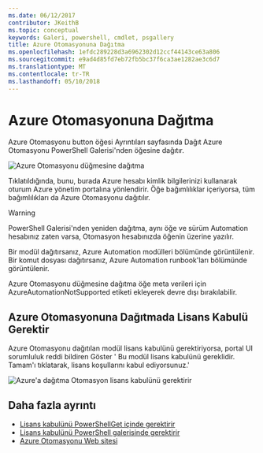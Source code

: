 ```yaml
---
ms.date: 06/12/2017
contributor: JKeithB
ms.topic: conceptual
keywords: Galeri, powershell, cmdlet, psgallery
title: Azure Otomasyonuna Dağıtma
ms.openlocfilehash: 1efdc289228d3a6962302d12ccf44143ce63a806
ms.sourcegitcommit: e9ad4d85fd7eb72fb5bc37f6ca3ae1282ae3c6d7
ms.translationtype: MT
ms.contentlocale: tr-TR
ms.lasthandoff: 05/10/2018
---
```

# <a name="deploy-to-azure-automation"></a>Azure Otomasyonuna Dağıtma

Azure Otomasyonu button öğesi Ayrıntıları sayfasında Dağıt Azure Otomasyonu PowerShell Galerisi'nden öğesine dağıtır.

![Azure Otomasyonu düğmesine dağıtma](../../Images/DeployToAzureAutomationButton.png)

Tıklatıldığında, bunu, burada Azure hesabı kimlik bilgilerinizi kullanarak oturum Azure yönetim portalına yönlendirir.
Öğe bağımlılıklar içeriyorsa, tüm bağımlılıkları da Azure Otomasyonu dağıtılır.

> [!WARNING]
> PowerShell Galerisi'nden yeniden dağıtma, aynı öğe ve sürüm Automation hesabınız zaten varsa, Otomasyon hesabınızda öğenin üzerine yazılır.

Bir modül dağıtırsanız, Azure Automation modülleri bölümünde görüntülenir.  Bir komut dosyası dağıtırsanız, Azure Automation runbook'ları bölümünde görüntülenir.

Azure Otomasyonu düğmesine dağıtma öğe meta verileri için AzureAutomationNotSupported etiketi ekleyerek devre dışı bırakılabilir.

## <a name="require-license-acceptance-on-deploy-to-azure-automation"></a>Azure Otomasyonuna Dağıtmada Lisans Kabulü Gerektir

Azure Otomasyonu dağıtılan modül lisans kabulünü gerektiriyorsa, portal UI sorumluluk reddi bildiren Göster ' Bu modül lisans kabulünü gereklidir. Tamam'ı tıklatarak, lisans koşullarını kabul ediyorsunuz.'

![Azure'a dağıtma Otomasyon lisans kabulünü gerektirir](../../Images/DeployToAzureAutomationRequireLicenseAcceptanceDisclaimer.png)

## <a name="more-details"></a>Daha fazla ayrıntı

- [Lisans kabulünü PowerShellGet içinde gerektirir](../../concepts/module-license-acceptance.md)
- [Lisans kabulünü PowerShell galerisinde gerektirir](items-that-require-license-acceptance.md)
- [Azure Otomasyonu Web sitesi](http://azure.microsoft.com/services/automation/)
